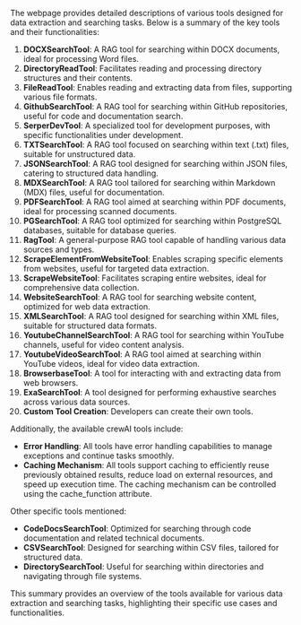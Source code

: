 The webpage provides detailed descriptions of various tools designed for data extraction and searching tasks. Below is a summary of the key tools and their functionalities:

1. **DOCXSearchTool**: A RAG tool for searching within DOCX documents, ideal for processing Word files.
2. **DirectoryReadTool**: Facilitates reading and processing directory structures and their contents.
3. **FileReadTool**: Enables reading and extracting data from files, supporting various file formats.
4. **GithubSearchTool**: A RAG tool for searching within GitHub repositories, useful for code and documentation search.
5. **SerperDevTool**: A specialized tool for development purposes, with specific functionalities under development.
6. **TXTSearchTool**: A RAG tool focused on searching within text (.txt) files, suitable for unstructured data.
7. **JSONSearchTool**: A RAG tool designed for searching within JSON files, catering to structured data handling.
8. **MDXSearchTool**: A RAG tool tailored for searching within Markdown (MDX) files, useful for documentation.
9. **PDFSearchTool**: A RAG tool aimed at searching within PDF documents, ideal for processing scanned documents.
10. **PGSearchTool**: A RAG tool optimized for searching within PostgreSQL databases, suitable for database queries.
11. **RagTool**: A general-purpose RAG tool capable of handling various data sources and types.
12. **ScrapeElementFromWebsiteTool**: Enables scraping specific elements from websites, useful for targeted data extraction.
13. **ScrapeWebsiteTool**: Facilitates scraping entire websites, ideal for comprehensive data collection.
14. **WebsiteSearchTool**: A RAG tool for searching website content, optimized for web data extraction.
15. **XMLSearchTool**: A RAG tool designed for searching within XML files, suitable for structured data formats.
16. **YoutubeChannelSearchTool**: A RAG tool for searching within YouTube channels, useful for video content analysis.
17. **YoutubeVideoSearchTool**: A RAG tool aimed at searching within YouTube videos, ideal for video data extraction.
18. **BrowserbaseTool**: A tool for interacting with and extracting data from web browsers.
19. **ExaSearchTool**: A tool designed for performing exhaustive searches across various data sources.
20. **Custom Tool Creation**: Developers can create their own tools.

Additionally, the available crewAI tools include:
- **Error Handling**: All tools have error handling capabilities to manage exceptions and continue tasks smoothly.
- **Caching Mechanism**: All tools support caching to efficiently reuse previously obtained results, reduce load on external resources, and speed up execution time. The caching mechanism can be controlled using the cache_function attribute.

Other specific tools mentioned:
- **CodeDocsSearchTool**: Optimized for searching through code documentation and related technical documents.
- **CSVSearchTool**: Designed for searching within CSV files, tailored for structured data.
- **DirectorySearchTool**: Useful for searching within directories and navigating through file systems.

This summary provides an overview of the tools available for various data extraction and searching tasks, highlighting their specific use cases and functionalities.